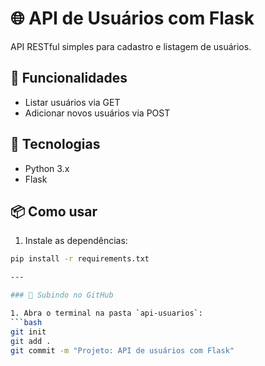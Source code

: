 # 🌐 API de Usuários com Flask

API RESTful simples para cadastro e listagem de usuários.

## 🚀 Funcionalidades
- Listar usuários via GET
- Adicionar novos usuários via POST

## 🧰 Tecnologias
- Python 3.x
- Flask

## 📦 Como usar
1. Instale as dependências:
```bash
pip install -r requirements.txt

---

### 🧭 Subindo no GitHub

1. Abra o terminal na pasta `api-usuarios`:
```bash
git init
git add .
git commit -m "Projeto: API de usuários com Flask"

